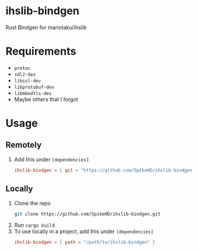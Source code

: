 # ihslib-bindgen
Rust Bindgen for mariotaku/ihslib

# Requirements

* `protoc`
* `sdl2-dev`
* `libssl-dev`
* `libprotobuf-dev`
* `libmbedtls-dev`
* Maybe others that I forgot

# Usage

## Remotely

1. Add this under `[dependencies]`
   ```toml
   ihslib-bindgen = { git = "https://github.com/SpikeHD/ihslib-bindgen.git" }
   ```

## Locally

1. Clone the repo
   ```bash
   git clone https://github.com/SpikeHD/ihslib-bindgen.git
   ```
2. Run `cargo build`
3. To use locally in a project, add this under `[dependencies]`
   ```toml
   ihslib-bindgen = { path = "/path/to/ihslib-bindgen" }
   ```
